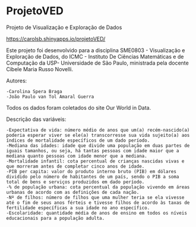 # ProjetoVED

Projeto de Visualização e Exploração de Dados

https://carolsb.shinyapps.io/projetoVED/

Este projeto foi desenvolvido para a disciplina SME0803 - Visualização e Exploração de Dados, do ICMC - Instituto De Ciências Matemáticas e de Computação da USP- Universidade de São Paulo, ministrada pela docente Cibele Maria Russo Novelli.

Autores:

    -Carolina Spera Braga 
    -João Paulo van Tol Amaral Guerra

Todos os dados foram coletados do site Our World in Data.

Descrição das variáveis:

    -Expectativa de vida: número médio de anos que um(a) recém-nascido(a) poderia esperar viver se ele(a) transcorresse sua vida sujeito(a) aos índices de mortalidade específicos de um dado período.
    -Mediana das idades: idade que divide uma população em duas partes de iguais tamanhos, ou seja, há tantas pessoas com idade maior que a mediana quanto pessoas com idade menor que a mediana.
    -Mortalidade infantil: cota percentual de crianças nascidas vivas e que morreram antes de completar cinco anos de idade.
    -PIB per capita: valor do produto interno bruto (PIB) em dólares dividido pelo número de habitantes de um país, sendo o PIB a soma total de bens e serviços produzidos em dado período.
    -% de população urbana: cota percentual da população vivendo em áreas urbanas de acordo com as definições de cada nação.
    -Nº de filhos: número de filhos que uma mulher teria se ela vivesse até o fim de seus anos férteis e tivesse filhos de acordo às taxas de fertilidade específicas a sua idade no ano específico.
    -Escolaridade: quantidade média de anos de ensino em todos os níveis educacionais para a população adulta.

